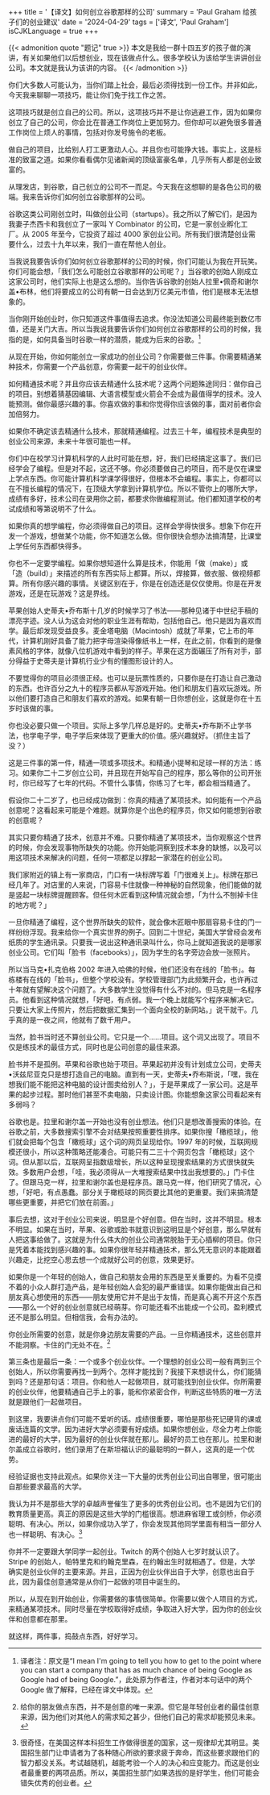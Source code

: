+++
title = '【译文】如何创立谷歌那样的公司'
summary = 'Paul Graham 给孩子们的创业建议'
date = '2024-04-29'
tags = ['译文', 'Paul Graham']
isCJKLanguage = true
+++

{{< admonition quote "题记" true >}}
本文是我给一群十四五岁的孩子做的演讲，有关如果他们以后想创业，现在该做点什么。很多学校认为该给学生讲讲创业公司。本文就是我认为该讲的内容。
{{< /admonition >}}

你们大多数人可能认为，当你们踏上社会，最后必须得找到一份工作。并非如此，今天我来聊聊一项技巧，能让你们免于找工作之苦。

这项技巧就是创立自己的公司。所以，这项技巧并不是让你逃避工作，因为如果你创立了自己的公司，你会比在普通工作岗位上更加努力。但你却可以避免很多普通工作岗位上烦人的事情，包括对你发号施令的老板。

做自己的项目，比给别人打工更激动人心。并且你也可能挣大钱。事实上，这是标准的致富之道。如果你看看偶尔见诸新闻的顶级富豪名单，几乎所有人都是创业致富的。

从理发店，到谷歌，自己创立的公司不一而足。今天我在这想聊的是各色公司的极端。我来告诉你们如何创立谷歌那样的公司。

谷歌这类公司刚创立时，叫做创业公司（startups）。我之所以了解它们，是因为我妻子杰西卡和我创立了一家叫 Y Combinator 的公司，它是一家创业孵化工厂。从 2005 年至今，它投资了超过 4000 家创业公司。所有我们很清楚创业需要什么，过去十九年以来，我们一直在帮他人创业。

当我说我要告诉你们如何创立谷歌那样的公司的时候，你们可能认为我在开玩笑。你们可能会想，「我们怎么可能创立谷歌那样的公司呢？」当谷歌的创始人刚成立这家公司时，他们实际上也是这么想的。当你告诉谷歌的创始人拉里•佩奇和谢尔盖•布林，他们将要成立的公司有朝一日会达到万亿美元市值，他们是根本无法想象的。

当你刚开始创业时，你只知道这件事值得去追求。你没法知道公司最终能到数亿市值，还是关门大吉。所以当我说我要告诉你们如何创立谷歌那样的公司的时候，我指的是，如何具备当时谷歌一样的潜质，能成为后来的谷歌。[^1]

从现在开始，你如何能创立一家成功的创业公司？你需要做三件事。你需要精通某种技术，你需要一个产品创意，你需要一起干的创业伙伴。

如何精通技术呢？并且你应该去精通什么技术呢？这两个问题殊途同归：做你自己的项目。别想着猜基因编辑、大语言模型或火箭会不会成为最值得学的技术。没人能预测。做你最感兴趣的事。你喜欢做的事和你觉得你应该做的事，面对前者你会加倍努力。

如果你不确定该去精通什么技术，那就精通编程。过去三十年，编程技术是典型的创业公司来源，未来十年很可能也一样。

你们中在校学习计算机科学的人此时可能在想，好，我们已经搞定这事了。我们已经学会了编程。但是对不起，这还不够。你必须要做自己的项目，而不是仅在课堂上学点东西。你可能计算机科学课学得很好，但根本不会编程。事实上，你都可以在不擅长编程的情况下，在顶级大学拿到计算机学位。所以不管你上的哪所大学，成绩有多好，技术公司在录用你之前，都要求你做编程测试。他们都知道学校的考试成绩和等第说明不了什么。

如果你真的想学编程，你必须得做自己的项目。这样会学得快很多。想象下你在开发一个游戏，想做某个功能，你不知道怎么做。但你很快会想办法搞清楚，比课堂上学任何东西都快得多。

你也不一定要学编程。如果你想知道什么算是技术，你能用「做（make）」或「造（build）」来描述的所有东西实际上都算。所以，焊接算，做衣服、做视频都算。所有你感兴趣的事情。关键区别在于，你是在创造还是仅仅使用。你是在开发游戏，还是在玩游戏？这是界线。

苹果创始人史蒂夫•乔布斯十几岁的时候学习了书法——那种见诸于中世纪手稿的漂亮字迹。没人认为这会对他的职业生涯有帮助，包括他自己。他只是因为喜欢而学。最后却发现受益良多。麦金塔电脑（Macintosh）成就了苹果，它上市的年代，计算机刚好具备了能力把字母渲染得像纸书上一样，在此之前，你看到的是像素风格的字体，就像八位机游戏中看到的样子。苹果在这方面碾压了所有对手，部分得益于史蒂夫是计算机行业少有的懂图形设计的人。

不要觉得你的项目必须很正经。也可以是玩票性质的，只要你是在打造让自己激动的东西。也许百分之九十的程序员都从写游戏开始。他们和朋友们喜欢玩游戏。所以他们要打造自己和朋友们喜欢的游戏。如果有朝一日你想创业，这就是你在十五岁时该做的事。

你也没必要只做一个项目。实际上多学几样总是好的。史蒂夫•乔布斯不止学书法，也学电子学，电子学后来体现了更重大的价值。感兴趣就好。（抓住主旨了没？）

这是三件事的第一件，精通一项或多项技术。和精通小提琴和足球一样的方法：练习。如果你二十二岁创立公司，并且现在开始写自己的程序，那么等你的公司开张时，你已经写了七年的代码。不管什么事情，你练习了七年，都会相当精通了。

假设你二十二岁了，也已经成功做到：你真的精通了某项技术。如何能有一个产品创意呢？这看起来可能是个难题。就算你是个出色的程序员，你又如何能想到谷歌的创意呢？

其实只要你精通了技术，创意并不难。只要你精通了某项技术，当你观察这个世界的时候，你会发现事物所缺失的功能。你开始能洞察到技术本身的缺憾，以及可以用这项技术来解决的问题，任何一项都足以撑起一家潜在的创业公司。

我们家附近的镇上有一家商店，门口有一块标牌写着「门很难关上」。标牌在那已经几年了。对店里的人来说，门容易卡住就像一种神秘的自然现象，他们能做的就是竖起一块标牌提醒顾客。但任何木匠看到这种情况就会想，「为什么不刨掉卡住的地方呢？」

一旦你精通了编程，这个世界所缺失的软件，就会像木匠眼中那扇容易卡住的门一样纷纷浮现。我来给你一个真实世界的例子。回到二十世纪，美国大学曾经会发布纸质的学生通讯录。只要我一说出这种通讯录叫什么，你马上就知道我说的是哪家创业公司。它们叫「脸书（facebooks）」，因为学生的名字旁边会放一张照片。

所以当马克•扎克伯格 2002 年进入哈佛的时候，他们还没有在线的「脸书」。每栋楼有在线的「脸书」，但整个学校没有。学校管理部门为此频繁开会，也许再过十年就有望解决这个问题了。大多数学生没觉得有什么不对的。但马克是一名程序员。他看到这种情况就想，「好吧，有点弱。我一个晚上就能写个程序来解决它。只要让大家上传照片，然后把数据汇集到一个面向全校的新网站。」说干就干。几乎真的是一夜之间，他就有了数千用户。

当然，脸书当时还不算创业公司。它只是一个……项目。这个词又出现了。项目不仅是练技术的最佳方式，同时也是公司创意的最佳来源。

脸书并不是孤例。苹果和谷歌也始于项目。苹果起初并没有计划成立公司，史蒂夫•沃兹尼亚克只是想打造自己的电脑。直到有一天，史蒂夫•乔布斯说，「嘿，我在想我们能不能把这种电脑的设计图卖给别人？」，于是苹果成了一家公司。这是苹果的起步过程。那时他们甚至不卖电脑，只卖设计图。你能想象这家公司看起来有多弱吗？

谷歌也是。拉里和谢尔盖一开始也没有创业想法。他们只是想改善搜索的体验。在谷歌之前，大多数搜索引擎不会对结果按照重要性排序。如果你搜「橄榄球」，他们就会把每个包含「橄榄球」这个词的网页呈现给你。1997 年的时候，互联网规模还很小，所以这种策略还能凑合。可能只有二三十个网页包含「橄榄球」这个词。但从那以后，互联网呈指数级增长，所以这种呈现搜索结果的方式很快就失效。多数用户会想，「哇，我必须得从一大堆搜索结果中找出我想要的。」门卡住了。但跟马克一样，拉里和谢尔盖也是程序员。跟马克一样，他们研究了情况，心想，「好吧，有点愚蠢。部分关于橄榄球的网页要比其他的更重要。我们来搞清楚哪些更重要，并把它们放在前面。」

事后去想，这对于创业公司来说，明显是个好创意。但在当时，这并不明显。根本不明显。如果在当时，苹果、谷歌或脸书就意识到这明显是个好创意，那么早就有人把这事给做了。这就是为什么伟大的创业公司通常脱胎于无心插柳的项目。你只是凭着本能找到感兴趣的事。如果你很年轻并精通技术，那么凭无意识的本能跟着兴趣走，比挖空心思去想一个成就好公司的创意，效果更好。

如果你是一个年轻的创始人，做自己和朋友会用的东西是至关重要的。为看不见摸不着的小众人群打造产品，是年轻创始人会犯的最严重错误。如果你能做出自己和朋友真心想使用的东西——朋友使用它并不是出于友情，而是真心离不开这个东西——那么一个好的创业创意就已经萌芽。你可能还看不出能成一个公司。盈利模式还不是那么明显。但相信我，会有办法的。

你创业所需要的创意，就是你身边朋友需要的产品。一旦你精通技术，这些创意并不能洞察。卡住的门无处不在。[^2]

第三条也是最后一条：一个或多个创业伙伴。一个理想的创业公司一般有两到三个创始人，所以你需要再找一到两个。怎样才能找到？我接下来想说什么，你们能猜到吗？还是那句话：项目。你和他人一起做项目，就可能找到创业伙伴。你所需要的创业伙伴，他要精通自己手上的事，能和你紧密合作，判断这些特质的唯一方法就是跟他们一起做项目。

到这里，我要讲点你们可能不爱听的话。成绩很重要，哪怕是那些死记硬背的课或废话连篇的文学。因为进好大学必须要有好成绩。如果你想创业，尽全力考上你能进的最好的大学，因为最好的创业伙伴就在那儿。最好的员工也在那儿。拉里和谢尔盖成立谷歌时，他们录用了在斯坦福认识的最聪明的一群人，这真的是一个优势。

经验证据也支持此观点。如果你关注一下大量的优秀创业公司出自哪里，很可能出自那些要求最高的大学。

我认为并不是那些大学的卓越声誉催生了更多的优秀创业公司。也不是因为它们的教育质量更高。真正的原因是这些大学的门槛很高。想进麻省理工或剑桥，你必须聪明、有决心。所以，如果你成功入学了，你会发现其他同学里面有相当一部分人也一样聪明、有决心。[^3]

你并不一定要跟大学同学一起创业。Twitch 的两个创始人七岁时就认识了。Stripe 的创始人，帕特里克和约翰克里森，在约翰出生时就相遇了。但是，大学确实是创业伙伴的主要来源。并且，正因为创业伙伴出自于大学，创意也出自于此，因为最佳创意通常是从你们一起做的项目中诞生的。

所以，从现在到开始创业，你需要做的事情很简单。你需要以做个人项目的方式，来精通某项技术。同时尽量在学校取得好成绩，争取进入好大学，因为你的创业伙伴和创意都在那里。

就这样，两件事，捣鼓点东西，好好学习。

[^1]: 译者注：原文是“I mean I'm going to tell you how to get to the point where you can start a company that has as much chance of being Google as Google had of being Google.”，此处原为作者注，作者对本句话中的两个 Google 做了解释，已经在译文中体现。
[^2]: 给你的朋友做点东西，并不是创意的唯一来源。但它是年轻创业者的最佳创意来源，因为他们对其他人的需求知之甚少，但他们自己的需求却能预见未来。
[^3]: 很奇怪，在美国这样本科招生工作做得很差的国家，这一规律却尤其明显。美国招生部门让申请者为了各种随心所欲的要求疲于奔命，而这些要求跟他们的智力都没关系。考试越随机，越能考验一个人的决心和应变能力。而这是创业者最重要的两项品质。所以，美国招生部门如果选拔的是好学生，他们可能会错失优秀的创业者。
